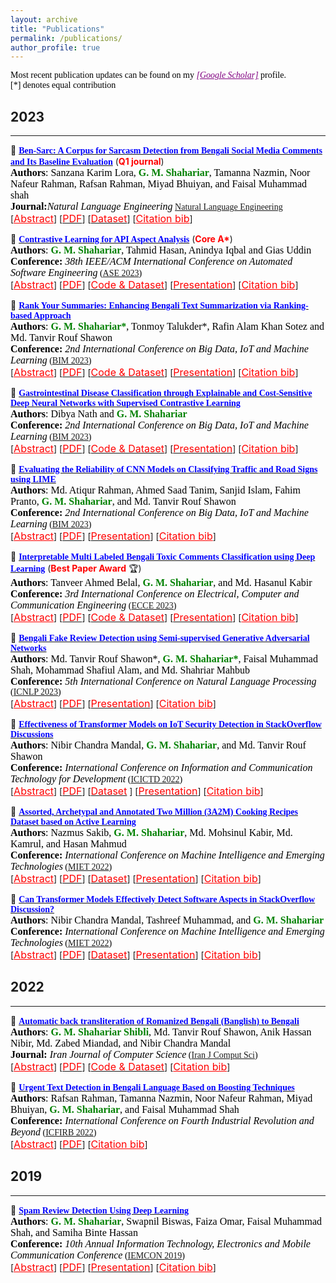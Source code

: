 ```yaml
---
layout: archive
title: "Publications"
permalink: /publications/
author_profile: true
---
```


<span style="color:black; font-family:Georgia;">Most recent publication updates can be found on my <a style ="color:#800080;" href="https://scholar.google.com/citations?hl=en&user=GBaSF7MAAAAJ&view_op=list_works&sortby=pubdate"><em>[Google Scholar]</em></a> profile.</span><br>
<span style="color:black; font-family:Georgia;">[*] denotes equal contribution</span>

## 2023
---------
<!-- Paper 10 -->
📌 [<span style="color:Blue;font-family:Trebuchet MS;">**Ben-Sarc: A Corpus for Sarcasm Detection from Bengali Social Media Comments and Its Baseline Evaluation**</span>](https://www.researchgate.net/publication/357888683_Ben-Sarc_A_Corpus_for_Sarcasm_Detection_from_Bengali_Social_Media_Comments_and_Its_Baseline_Evaluation) (<span style="color:red"><strong>Q1 journal</strong></span>)<br>
<span style="color:black;font-family:Georgia">
	<font size="3"><strong>Authors</strong>: Sanzana Karim Lora, <strong style="color:green">G. M. Shahariar</strong>, Tamanna Nazmin, Noor Nafeur Rahman, Rafsan Rahman, Miyad Bhuiyan, and Faisal Muhammad shah</font>
</span>
<br>
	<span style="color:black;font-family:Georgia">
		<font size="3"><strong>Journal:</strong><em>Natural Language Engineering</em></font> [Natural Language Engineering](https://www.cambridge.org/core/journals/natural-language-engineering)
	</span>
<br>
[<a style="color:red;" href="#" onclick="$('#inreview_abstract').toggle();return false;"><font size="3">Abstract</font></a>] [[<span style ="color:red"><font size="3">PDF</font></span>](https://engrxiv.org/preprint/view/2102/4194)] [[<span style ="color:red"><font size="3">Dataset</font></span>](https://docs.google.com/spreadsheets/d/1paQG4X28R7kiV3zYN9Lwa3mJgouXZjqL/edit#gid=785602251)] [<a style="color:red;" href="#" onclick="$('#inreview_bib').toggle();return false;"><font size="3">Citation bib</font></a>] 

<div id="inreview_bib" class="bib" style="display:none;">
	<pre>
		@article{loraben,
		  title={Ben-Sarc: A Corpus for Sarcasm Detection from Bengali Social Media Comments and Its Baseline Evaluation},
		  author={Lora, Sanzana Karim and Shahariar, GM and Nazmin, Tamanna and Rahman, Noor Nafeur and Rahman, Rafsan and Bhuiyan, Miyad and others},
		  publisher={Engineering Archive}
		}
	</pre>
</div>

<div id="inreview_abstract" class="abstract" style="display:none;">
	<p style="text-align:justify; color:black;font-family:Monaco;"> 
		<font size="3">
			Sarcasm detection research of the Bengali language so far can be considered to be narrow due to the unavailability of resources. 
			In this paper, we introduce a large-scale self annotated Bengali corpus for sarcasm detection research problem in the Bengali 
			language named 'Ben-Sarc' containing 25,636 comments, manually collected from different public Facebook pages and evaluated by external 
			evaluators. Then we present a complete strategy to utilize different models of traditional machine learning, deep learning, and 
			transfer learning to detect sarcasm from text using the Ben-Sarc corpus. Finally, we demonstrate a comparison between the performance 
			of traditional machine learning, deep learning, and transfer learning models on our Ben-Sarc corpus. Transfer learning using 
			Indic-Transformers Bengali BERT as a pre-trained source model has achieved the highest accuracy of 75.05%. The second highest 
			accuracy is obtained by the LSTM model with 72.48% and Multinomial Naive Bayes is acquired the third highest with 72.36% accuracy 
			for deep learning and machine learning, respectively. The Ben-Sarc corpus is made publicly available in the hope of advancing 
			the Bengali Natural Language Processing community.
		</font>
	</p>
</div>


<!-- Paper 09 -->
📌 [<span style="color:blue;font-family:Trebuchet MS;">**Contrastive Learning for API Aspect Analysis**</span>](https://arxiv.org/pdf/2307.16878.pdf) (<span style="color:red"><strong>Core A*</strong></span>)<br>
<span style="color:black;font-family:Georgia">
	<font size="3"><strong>Authors</strong>: <strong style="color:green">G. M. Shahariar</strong>, Tahmid Hasan, Anindya Iqbal and Gias Uddin</font>
</span>
<br>
<span style="color:black;font-family:Georgia">
	<font size="3"><strong>Conference:</strong><em> 38th IEEE/ACM International Conference on Automated Software Engineering</em></font> ([ASE 2023](https://conf.researchr.org/home/ase-2023))
</span>
<br>
[<a style="color:red;" href="#" onclick="$('#ase2023_abstract').toggle();return false;"><font size="3">Abstract</font></a>] [[<span style ="color:red"><font size="3">PDF</font></span>](https://www.researchgate.net/publication/372784896_Contrastive_Learning_for_API_Aspect_Analysis)] [[<span style ="color:red"><font size="3">Code & Dataset</font></span>](https://github.com/shahariar-shibli/Contrastive-Learning-for-API-Aspect-Analysis)] [[<span style ="color:red"><font size="3">Presentation</font></span>](https://www.youtube.com/watch?v=ZB9CMhRz7Pc)] [<a style="color:red;" href="#" onclick="$('#ase2023_bib').toggle();return false;"><font size="3">Citation bib</font></a>] 

<div id="ase2023_bib" class="bib" style="display:none;">
	<pre>
	  @article{shahariar2023contrastive,
		  title={Contrastive Learning for API Aspect Analysis},
		  author={Shahariar, GM and Hasan, Tahmid and Iqbal, Anindya and Uddin, Gias},
		  journal={arXiv preprint arXiv:2307.16878},
		  year={2023}
		}
	</pre>
</div>

<div id="ase2023_abstract" class="abstract" style="display:none;">
	<p style="text-align:justify; color:black;font-family:Monaco;"> 
		<font size="3">
			We present a novel approach - CLAA - for API aspect detection in API reviews that utilizes transformer models 
			trained with a supervised contrastive loss objective function. We evaluate CLAA using performance and impact analysis. 
			For performance analysis, we utilized a benchmark dataset on developer discussions collected from Stack Overflow and 
			compare the results to those obtained using state-of-the-art transformer models. Our experiments show that contrastive 
			learning can significantly improve the performance of transformer models in detecting aspects such as Performance, 
			Security, Usability, and Documentation. For impact analysis, we performed empirical and developer study. On a randomly 
			selected and manually labeled 200 online reviews, CLAA achieved 92% accuracy while the SOTA baseline achieved 81.5%. 
			According to our developer study involving 10 participants, the use of 'Stack Overflow + CLAA' resulted in increased 
			accuracy and confidence during API selection.
		</font>
	</p>
</div>

<!-- Paper 08 -->
📌 [<span style="color:blue;font-family:Trebuchet MS;">**Rank Your Summaries: Enhancing Bengali Text Summarization via Ranking-based Approach**</span>](https://arxiv.org/pdf/2307.07392.pdf) <br>
<span style="color:black;font-family:Georgia">
	<font size="3"><strong>Authors</strong>: <strong style="color:green">G. M. Shahariar*</strong>, Tonmoy Talukder*, Rafin Alam Khan Sotez and Md. Tanvir Rouf Shawon </font>
</span>
<br>
<span style="color:black;font-family:Georgia">
	<font size="3"><strong>Conference:</strong><em> 2nd International Conference on Big Data, IoT and Machine Learning</em></font> ([BIM 2023](https://confbim.com/))
</span>
<br>
[<a style="color:red;" href="#" onclick="$('#rank2023_abstract').toggle();return false;"><font size="3">Abstract</font></a>] [[<span style ="color:red"><font size="3">PDF</font></span>](https://www.researchgate.net/publication/372404336_Rank_Your_Summaries_Enhancing_Bengali_Text_Summarization_via_Ranking-based_Approach)] [[<span style ="color:red"><font size="3">Code & Dataset</font></span>](https://github.com/TonmoyTalukder/Rank-Your-Summaries-Enhancing-Bengali-Text-Summarization-via-Ranking-based-Approach)] [[<span style ="color:red"><font size="3">Presentation</font></span>](https://shahariar-shibli.github.io/files/BIM2023/Paper-312.pdf)] [<a style="color:red;" href="#" onclick="$('#rank2023_bib').toggle();return false;"><font size="3">Citation bib</font></a>] 

<div id="rank2023_bib" class="bib" style="display:none;">
	<pre>
		@article{shahariar2023rank,
		  title={Rank Your Summaries: Enhancing Bengali Text Summarization via Ranking-based Approach},
		  author={Shahariar, GM and Talukder, Tonmoy and Sotez, Rafin Alam Khan and Shawon, Md Tanvir Rouf},
		  journal={arXiv preprint arXiv:2307.07392},
		  year={2023}
		}
	</pre>
</div>

<div id="rank2023_abstract" class="abstract" style="display:none;">
	<p style="text-align:justify; color:black;font-family:Monaco;"> 
		<font size="3">
			With the increasing need for text summarization techniques that are both efficient and accurate, it becomes 
			crucial to explore avenues that enhance the quality and precision of pre-trained models specifically tailored 
			for summarizing Bengali texts. When it comes to text summarization tasks, there are numerous pre-trained transformer 
			models at one's disposal. Consequently, it becomes quite a challenge to discern the most informative and relevant 
			summary for a given text among the various options generated by these pre-trained summarization models. This paper 
			aims to identify the most accurate and informative summary for a given text by utilizing a simple but effective 
			ranking-based approach that compares the output of four different pre-trained Bengali text summarization models. 
			The process begins by carrying out preprocessing of the input text that involves eliminating unnecessary elements 
			such as special characters and punctuation marks. Next, we utilize four pre-trained summarization models to generate 
			summaries, followed by applying a text ranking algorithm to identify the most suitable summary. Ultimately, the summary 
			with the highest ranking score is chosen as the final one. To evaluate the effectiveness of this approach, the generated 
			summaries are compared against human-annotated summaries using standard NLG metrics such as BLEU, ROUGE, BERTScore, WIL, 
			WER, and METEOR. Experimental results suggest that by leveraging the strengths of each pre-trained transformer model and 
			combining them using a ranking-based approach, our methodology significantly improves the accuracy and effectiveness of 
			the Bengali text summarization.
		</font>
	</p>
</div>

<!-- Paper 07 -->
📌 [<span style="color:blue;font-family:Trebuchet MS;">**Gastrointestinal Disease Classification through Explainable and Cost-Sensitive Deep Neural Networks with Supervised Contrastive Learning**</span>](https://arxiv.org/pdf/2307.07603.pdf)<br>
<span style="color:black;font-family:Georgia">
	<font size="3"><strong>Authors</strong>: Dibya Nath and <strong style="color:green">G. M. Shahariar</strong></font>
</span>
<br>
<span style="color:black;font-family:Georgia">
	<font size="3"><strong>Conference:</strong><em> 2nd International Conference on Big Data, IoT and Machine Learning</em></font> ([BIM 2023](https://confbim.com/))
</span>
<br>
[<a style="color:red;" href="#" onclick="$('#gas2023_abstract').toggle();return false;"><font size="3">Abstract</font></a>] [[<span style ="color:red"><font size="3">PDF</font></span>](https://www.researchgate.net/publication/372417019_Gastrointestinal_Disease_Classification_through_Explainable_and_Cost-Sensitive_Deep_Neural_Networks_with_Supervised_Contrastive_Learning)] [[<span style ="color:red"><font size="3">Code & Dataset</font></span>](https://github.com/dibya404/Gastrointestinal-Disease-Classification-through-Explainable-and-Cost-Sensitive-DNN-with-SCL)] [[<span style ="color:red"><font size="3">Presentation</font></span>](https://shahariar-shibli.github.io/files/BIM2023/Paper-307.pptx)] [<a style="color:red;" href="#" onclick="$('#gas2023_bib').toggle();return false;"><font size="3">Citation bib</font></a>] 

<div id="gas2023_bib" class="bib" style="display:none;">
	<pre>
		@article{nath2023gastrointestinal,
		  title={Gastrointestinal Disease Classification through Explainable and Cost-Sensitive Deep Neural Networks with Supervised Contrastive Learning},
		  author={Nath, Dibya and Shahariar, GM},
		  journal={arXiv preprint arXiv:2307.07603},
		  year={2023}
		}
	</pre>
</div>

<div id="gas2023_abstract" class="abstract" style="display:none;">
	<p style="text-align:justify; color:black;font-family:Monaco;"> 
		<font size="3">
			Gastrointestinal diseases pose significant healthcare chall-enges as they manifest in diverse ways and can lead 
			to potential complications. Ensuring precise and timely classification of these diseases is pivotal in guiding 
			treatment choices and enhancing patient outcomes. This paper introduces a novel approach on classifying gastrointestinal 
			diseases by leveraging cost-sensitive pre-trained deep convolutional neural network (CNN) architectures with supervised 
			contrastive learning. Our approach enables the network to learn representations that capture vital disease-related features, 
			while also considering the relationships of similarity between samples. To tackle the challenges posed by imbalanced 
			datasets and the cost-sensitive nature of misclassification errors in healthcare, we incorporate cost-sensitive learning. 
			By assigning distinct costs to misclassifications based on the disease class, we prioritize accurate classification of 
			critical conditions. Furthermore, we enhance the interpretability of our model by integrating gradient-based techniques 
			from explainable artificial intelligence (AI). This inclusion provides valuable insights into the decision-making process 
			of the network, aiding in understanding the features that contribute to disease classification. To assess the effectiveness 
			of our proposed approach, we perform extensive experiments on a comprehensive gastrointestinal disease dataset, such as 
			the Hyper-Kvasir dataset. Through thorough comparisons with existing works, we demonstrate the strong classification accuracy, 
			robustness and interpretability of our model.
		</font>
	</p>
</div>

<!-- Paper 06 -->
📌 [<span style="color:blue;font-family:Trebuchet MS;">**Evaluating the Reliability of CNN Models on Classifying Traffic and Road Signs using LIME**</span>](https://arxiv.org/pdf/2309.05747.pdf)<br>
<span style="color:black;font-family:Georgia">
	<font size="3"><strong>Authors</strong>: Md. Atiqur Rahman, Ahmed Saad Tanim, Sanjid Islam, Fahim Pranto, <strong style="color:green">G. M. Shahariar</strong>, and Md. Tanvir Rouf Shawon</font>
</span>
<br>
<span style="color:black;font-family:Georgia">
	<font size="3"><strong>Conference:</strong><em> 2nd International Conference on Big Data, IoT and Machine Learning</em></font> ([BIM 2023](https://confbim.com/))
</span>
<br>
[<a style="color:red;" href="#" onclick="$('#traffic2023_abstract').toggle();return false;"><font size="3">Abstract</font></a>] [[<span style ="color:red"><font size="3">PDF</font></span>](https://www.researchgate.net/publication/374236414_Evaluating_the_Reliability_of_CNN_Models_on_Classifying_Traffic_and_Road_Signs_using_LIME)] [[<span style ="color:red"><font size="3">Presentation</font></span>](https://shahariar-shibli.github.io/files/BIM2023/Paper-289.pptx)] [<a style="color:red;" href="#" onclick="$('#traffic2023_bib').toggle();return false;"><font size="3">Citation bib</font></a>] 

<div id="traffic2023_bib" class="bib" style="display:none;">
	<pre>
		@article{rahman2023evaluating,
		  title={Evaluating the Reliability of CNN Models on Classifying Traffic and Road Signs using LIME},
		  author={Rahman, Md Atiqur and Tanim, Ahmed Saad and Islam, Sanjid and Pranto, Fahim and Shahariar, GM and Shawon, Md Tanvir Rouf},
		  journal={arXiv preprint arXiv:2309.05747},
		  year={2023}
		}
	</pre>
</div>

<div id="traffic2023_abstract" class="abstract" style="display:none;">
	<p style="text-align:justify; color:black;font-family:Monaco;"> 
		<font size="3">
			The objective of this investigation is to evaluate and contrast the effectiveness of four state-of-the-art pre-trained 
			models, ResNet-34, VGG-19, DenseNet-121, and Inception V3, in classifying traffic and road signs with the utilization 
			of the GTSRB public dataset. The study fo-cuses on evaluating the accuracy of these models' predictions as well as their 
			ability to employ appropriate features for image categorization. To gain insights into the strengths and limitations 
			of the model's predictions , the study employs the local interpretable model-agnostic explanations (LIME) framework. 
			The findings of this experiment indicate that LIME is a crucial tool for improving the interpretability and dependability 
			of machine learning models for image identification, regardless of the models achieving an f1 score of 0.99 on classifying 
			traffic and road signs. The conclusion of this study has important ramifications for how these models are used in practice, 
			as it is crucial to ensure that model predictions are founded on the pertinent image features.
		</font>
	</p>
</div>

<!-- Paper 05 -->
📌 [<span style="color:blue;font-family:Trebuchet MS;">**Interpretable Multi Labeled Bengali Toxic Comments Classification using Deep Learning**</span>](https://ieeexplore.ieee.org/document/10101588) (<span style="color:red"><strong>Best Paper Award</strong></span> 🏆)<br>
<span style="color:black;font-family:Georgia">
	<font size="3"><strong>Authors</strong>: Tanveer Ahmed Belal, <strong style="color:green">G. M. Shahariar</strong>, and Md. Hasanul Kabir </font>
</span>
<br>
<span style="color:black;font-family:Georgia">
	<font size="3"><strong>Conference:</strong><em> 3rd International Conference on Electrical, Computer and Communication Engineering</em></font> ([ECCE 2023](https://webs.cuet.ac.bd/ecce/))
</span>
<br>
[<a style="color:red;" href="#" onclick="$('#ecce2023_abstract').toggle();return false;"><font size="3">Abstract</font></a>] [[<span style ="color:red"><font size="3">PDF</font></span>](https://www.researchgate.net/publication/369924719_Interpretable_Multi_Labeled_Bengali_Toxic_Comments_Classification_using_Deep_Learning)] [[<span style ="color:red"><font size="3">Code & Dataset</font></span>](https://github.com/deepu099cse/Multi-Labeled-Bengali-Toxic-Comments-Classification)] [[<span style ="color:red"><font size="3">Presentation</font></span>](https://shahariar-shibli.github.io/files/ECCE2023/ECCE-Toxic-Comments-Presentation.pptx)] [<a style="color:red;" href="#" onclick="$('#ecce2023_bib').toggle();return false;"><font size="3">Citation bib</font></a>] 

<div id="ecce2023_bib" class="bib" style="display:none;">
	<pre>
	  @INPROCEEDINGS{10101588,
	  author={Belal, Tanveer Ahmed and Shahariar, G. M. and Kabir, Md. Hasanul},
	  booktitle={2023 International Conference on Electrical, Computer and Communication Engineering (ECCE)}, 
	  title={Interpretable Multi Labeled Bengali Toxic Comments Classification using Deep Learning}, 
	  year={2023},
	  volume={},
	  number={},
	  pages={1-6},
	  doi={10.1109/ECCE57851.2023.10101588}}
	</pre>
</div>

<div id="ecce2023_abstract" class="abstract" style="display:none;">
	<p style="text-align:justify; color:black;font-family:Monaco;"> 
		<font size="3">
			This paper presents a deep learning-based pipeline for categorizing Bengali toxic comments, 
			in which at first a binary classification model is used to determine whether a comment is toxic or not, 
			and then a multi-label classifier is employed to determine which toxicity type the comment belongs to. 
			For this purpose, we have prepaBlue a manually labeled dataset consisting of 16,073 instances among which 8,488 are Toxic 
			and any toxic comment may correspond to one or more of the six toxic categories - vulgar, hate, religious, threat, troll, 
			and insult simulta-neously. Long Short Term Memory (LSTM) with BERT Embedding achieved 89.42% accuracy for the binary classification 
			task while as a multi-label classifier, a combination of Convolutional Neural Network and Bi-directional Long Short Term Memory 
			(CNN-BiLSTM) with attention mechanism achieved 78.92% accuracy and 0.86 as weighted F1-score. To explain the pBlueictions and interpret 
			the word feature importance during classification by the proposed models, we utilized Local Interpretable Model-Agnostic Explanations (LIME) framework.
		</font>
	</p>
</div>

<!-- Paper 04 -->
📌 [<span style="color:blue;font-family:Trebuchet MS;">**Bengali Fake Review Detection using Semi-supervised Generative Adversarial Networks**</span>](https://ieeexplore.ieee.org/document/10236810)<br>
<span style="color:black;font-family:Georgia">
	<font size="3"><strong>Authors</strong>: Md. Tanvir Rouf Shawon*, <strong style="color:green">G. M. Shahariar*</strong>, Faisal Muhammad Shah, Mohammad Shafiul Alam, and Md. Shahriar Mahbub</font>
</span>
<br>
<span style="color:black;font-family:Georgia">
	<font size="3"><strong>Conference:</strong><em> 5th International Conference on Natural Language Processing</em></font> ([ICNLP 2023](http://www.icnlp.net/index.html))
</span>
<br>
[<a style="color:red;" href="#" onclick="$('#icnlp2023_abstract').toggle();return false;"><font size="3">Abstract</font></a>] [[<span style ="color:red"><font size="3">PDF</font></span>](https://arxiv.org/abs/2304.02739)] [[<span style ="color:red"><font size="3">Presentation</font></span>](https://shahariar-shibli.github.io/files/ICNLP2023/BFRD-Final.pdf)] [<a style="color:red;" href="#" onclick="$('#icnlp2023_bib').toggle();return false;"><font size="3">Citation bib</font></a>] 

<div id="icnlp2023_bib" class="bib" style="display:none;">
	<pre>
		@INPROCEEDINGS{10236810,
		  author={Shawon, Md. Tanvir Rouf and Shahariar, G. M. and Shah, Faisal Muhammad and Alam, Mohammad Shafiul and Mahbub, Md. Shahriar},
		  booktitle={2023 5th International Conference on Natural Language Processing (ICNLP)}, 
		  title={Bengali Fake Review Detection using Semi-supervised Generative Adversarial Networks}, 
		  year={2023},
		  volume={},
		  number={},
		  pages={12-16},
		  doi={10.1109/ICNLP58431.2023.00011}}
	</pre>
</div>

<div id="icnlp2023_abstract" class="abstract" style="display:none;">
	<p style="text-align:justify; color:black;font-family:Monaco;"> 
		<font size="3">
			This paper investigates the potential of semi-supervised Generative Adversarial Networks (GANs) to fine-tune pretrained language 
			models in order to classify Bengali fake reviews from real reviews with a few annotated data. With the rise of social media and e-commerce, 
			the ability to detect fake or deceptive reviews is becoming increasingly important in order to protect consumers from being misled by false 
			information. Any machine learning model will have trouble identifying a fake review, especially for a low resource language like Bengali. 
			We have demonstrated that the proposed semi-supervised GAN-LM architecture (generative adversarial network on top of a pretrained language 
			model) is a viable solution in classifying Bengali fake reviews as the experimental results suggest that even with only 1024 annotated samples, 
			BanglaBERT with semi-supervised GAN (SSGAN) achieved an accuracy of 83.59% and a f1-score of 84.89% outperforming other pretrained language 
			models - BanglaBERT generator, Bangla BERT Base and Bangla-Electra by almost 3%, 4% and 10% respectively in terms of accuracy. The experiments 
			were conducted on a manually labeled food review dataset consisting of total 6014 real and fake reviews collected from various social media 
			groups. Researchers that are experiencing difficulty recognizing not just fake reviews but other classification issues owing to a lack of 
			labeled data may find a solution in our proposed methodology.
		</font>
	</p>
</div>

<!-- Paper 03 --> 
📌 [<span style="color:Blue;font-family:Trebuchet MS;">**Effectiveness of Transformer Models on IoT Security Detection in StackOverflow Discussions**</span>](https://link.springer.com/chapter/10.1007/978-981-19-7528-8_10)<br>
<span style="color:black;font-family:Georgia">
	<font size="3"><strong>Authors</strong>: Nibir Chandra Mandal, <strong style="color:green">G. M. Shahariar</strong>, and Md. Tanvir Rouf Shawon</font>
</span>
<br>
<span style="color:black;font-family:Georgia">
	<font size="3"><strong>Conference:</strong><em> International Conference on Information and Communication Technology for Development</em></font> ([ICICTD 2022](https://link.springer.com/book/10.1007/978-981-19-7528-8))
</span>
<br>
[<a style="color:red;" href="#" onclick="$('#icictd2023_abstract').toggle();return false;"><font size="3">Abstract</font></a>] [[<span style ="color:red"><font size="3">PDF</font></span>](https://arxiv.org/pdf/2207.14542.pdf)] [[<span style ="color:red"><font size="3">Dataset</font></span>](https://github.com/shahariar-shibli/Effectiveness-of-Transformer-Models-on-IoT-Security-Detection-in-StackOverflow-Discussions) ] [[<span style ="color:red"><font size="3">Presentation</font></span>](https://shahariar-shibli.github.io/files/ICICTD2022/PaperID_68.pdf)] [<a style="color:red;" href="#" onclick="$('#icictd2023_bib').toggle();return false;"><font size="3">Citation bib</font></a>] 

<div id="icictd2023_bib" class="bib" style="display:none;">
	<pre>
		@InProceedings{mandalSecurity,
			author="Mandal, Nibir Chandra
			and Shahariar, G. M.
			and Shawon, Md. Tanvir Rouf",
			title="Effectiveness of Transformer Models on IoT Security Detection in StackOverflow Discussions",
			booktitle="Proceedings of International Conference on Information and Communication Technology for Development",
			year="2023",
			publisher="Springer Nature Singapore",
			address="Singapore",
			pages="125--137"
		}
	</pre>
</div>

<div id="icictd2023_abstract" class="abstract" style="display:none;">
	<p style="text-align:justify; color:black;font-family:Monaco;"> 
		<font size="3">
			The Internet of Things (IoT) is an emerging concept that directly links to the billions of physical items, or “things” 
			that are connected to the Internet and are all gathering and exchanging information between devices and systems. However, 
			IoT devices were not built with security in mind, which might lead to security vulnerabilities in a multi-device system. 
			Traditionally, we investigated IoT issues by polling IoT developers and specialists. This technique, however, is not scalable 
			since surveying all IoT developers is not feasible. Another way to look into IoT issues is to look at IoT developer discussions 
			on major online development forums like Stack Overflow (SO). However, finding discussions that are relevant to IoT issues is 
			challenging since they are frequently not categorized with IoT-related terms. In this paper, we present the “IoT Security Dataset”, 
			a domain-specific dataset of 7147 samples focused solely on IoT security discussions. As there are no automated tools to label these 
			samples, we manually labeled them. We further employed multiple transformer models to automatically detect security discussions. 
			Through rigorous investigations, we found that IoT security discussions are different and more complex than traditional security 
			discussions. We demonstrated a considerable performance loss (up to 44%) of transformer models on cross-domain datasets when we 
			transferred knowledge from a general-purpose dataset “Opiner”, supporting our claim. Thus, we built a domain-specific IoT security 
			detector with an F1-Score of 0.69. We have made the dataset public in the hope that developers would learn more about the security 
			discussion and vendors would enhance their concerns about product security.
		</font>
	</p>
</div>


<!-- Paper 02 -->
📌 [<span style="color:Blue;font-family:Trebuchet MS;">**Assorted, Archetypal and Annotated Two Million (3A2M) Cooking Recipes Dataset based on Active Learning**</span>](https://doi.org/10.1007/978-3-031-34622-4_15)<br>
<span style="color:black;font-family:Georgia">
	<font size="3"><strong>Authors</strong>: Nazmus Sakib, <strong style="color:green">G. M. Shahariar</strong>, Md. Mohsinul Kabir, Md. Kamrul, and Hasan Mahmud</font>
</span>
<br>
<span style="color:black;font-family:Georgia">
	<font size="3"><strong>Conference:</strong><em> International Conference on Machine Intelligence and Emerging Technologies</em></font> ([MIET 2022](https://confmiet.org/))
</span>
<br>
[<a style="color:red;" href="#" onclick="$('#miet2022_abstract').toggle();return false;"><font size="3">Abstract</font></a>] [[<span style ="color:red"><font size="3">PDF</font></span>](https://arxiv.org/abs/2303.16778)] [[<span style ="color:red"><font size="3">Dataset</font></span>](https://www.kaggle.com/datasets/nazmussakibrupol/3a2m-cooking-recipe-dataset)] [[<span style ="color:red"><font size="3">Presentation</font></span>](https://shahariar-shibli.github.io/files/MIET2022/PaperID_462.pdf)] [<a style="color:red;" href="#" onclick="$('#miet2022_bib').toggle();return false;"><font size="3">Citation bib</font></a>] 

<div id="miet2022_bib" class="bib" style="display:none;">
	<pre>
		@InProceedings{3A2M,
			author="Sakib, Nazmus
			and Shahariar, G. M.
			and Kabir, Md. Mohsinul
			and Hasan, Md. Kamrul
			and Mahmud, Hasan",
			title="Assorted, Archetypal and Annotated Two Million (3A2M) Cooking Recipes Dataset Based on Active Learning",
			booktitle="Machine Intelligence and Emerging Technologies",
			year="2023",
			publisher="Springer Nature Switzerland",
			address="Cham",
			pages="188--203"
		}
	</pre>
</div>

<div id="miet2022_abstract" class="abstract" style="display:none;">
	<p style="text-align:justify; color:black;font-family:Monaco;"> 
		<font size="3">
			Cooking recipes allow individuals to exchange culinary ideas and provide food preparation instructions. Due to a lack of 
			adequate labeled data, categorizing raw recipes found online to the appropriate food genres is a challenging task in this domain. 
			Utilizing the knowledge of domain experts to categorize recipes could be a solution. In this study, we present a novel dataset 
			of two million culinary recipes labeled in respective categories leveraging the knowledge of food experts and an active learning 
			technique. To construct the dataset, we collect the recipes from the RecipeNLG dataset [1]. Then, we employ three human experts 
			whose trustworthiness score is higher than 86.667% to categorize 300K recipe by their Named Entity Recognition (NER) and assign 
			it to one of the nine categories: bakery, drinks, non-veg, vegetables, fast food, cereals, meals, sides and fusion. Finally, we 
			categorize the remaining 1900K recipes using Active Learning method with a blend of Query-by-Committee and Human In The Loop 
			(HITL) approaches. There are more than two million recipes in our dataset, each of which is categorized and has a confidence 
			score linked with it. For the 9 genres, the Fleiss Kappa score of this massive dataset is roughly 0.56026. We believe that the 
			research community can use this dataset to perform various machine learning tasks such as recipe genre classification, recipe 
			generation of a specific genre, new recipe creation, etc. The dataset can also be used to train and evaluate the performance 
			of various NLP tasks such as named entity recognition, part-of-speech tagging, semantic role labeling, and so on.
		</font>
	</p>
</div>

<!-- Paper 01 -->
📌 [<span style="color:Blue;font-family:Trebuchet MS;">**Can Transformer Models Effectively Detect Software Aspects in StackOverflow Discussion?**</span>](https://doi.org/10.1007/978-3-031-34622-4_18)<br>
<span style="color:black;font-family:Georgia">
	<font size="3"><strong>Authors</strong>: Nibir Chandra Mandal, Tashreef Muhammad, and <strong style="color:green">G. M. Shahariar</strong></font>
</span>
<br>
<span style="color:black;font-family:Georgia">
	<font size="3"><strong>Conference:</strong><em> International Conference on Machine Intelligence and Emerging Technologies</em></font> ([MIET 2022](https://confmiet.org/))
</span>
<br>
[<a style="color:red;" href="#" onclick="$('#miet2022_2_abstract').toggle();return false;"><font size="3">Abstract</font></a>] [[<span style ="color:red"><font size="3">PDF</font></span>](https://arxiv.org/abs/2209.12065)] [[<span style ="color:red"><font size="3">Dataset</font></span>](https://shahariar-shibli.github.io/files/MIET2022/UddinSOAspect.csv)] [[<span style ="color:red"><font size="3">Presentation</font></span>](https://shahariar-shibli.github.io/files/MIET2022/PaperID_371.pptx)] [<a style="color:red;" href="#" onclick="$('#miet2022_2_bib').toggle();return false;"><font size="3">Citation bib</font></a>] 

<div id="miet2022_2_bib" class="bib" style="display:none;">
	<pre>
		@InProceedings{mandal2022can,
			author="Mandal, Nibir Chandra
			and Muhammad, Tashreef
			and Shahariar, G. M.",
			title="Can Transformer Models Effectively Detect Software Aspects in StackOverflow Discussion?",
			booktitle="Machine Intelligence and Emerging Technologies",
			year="2023",
			publisher="Springer Nature Switzerland",
			address="Cham",
			pages="226--241"
		}
	</pre>
</div>

<div id="miet2022_2_abstract" class="abstract" style="display:none;">
	<p style="text-align:justify; color:black;font-family:Monaco;"> 
		<font size="3">
			Dozens of new tools and technologies are being incorporated to help developers, which is becoming a source of consternation 
			as they struggle to choose one over the others. For example, there are at least ten frameworks available to developers for 
			developing web applications, posing a conundrum in selecting the best one that meets their needs. As a result, developers 
			are continuously searching for all of the benefits and drawbacks of each API, framework, tool, and so on. One of the typical 
			approaches is to examine all of the features through official documentation and discussion. This approach is time-consuming, 
			often makes it difficult to determine which aspects are the most important to a particular developer and whether a particular 
			aspect is important to the community at large. In this paper, we have used a benchmark API aspects dataset (Opiner) collected 
			from StackOverflow posts and observed how Transformer models (BERT, RoBERTa, DistilBERT, and XLNet) perform in detecting 
			software aspects in textual developer discussion with respect to the baseline Support Vector Machine (SVM) model. Through 
			extensive experimentation, we have found that transformer models improve the performance of baseline SVM for most of the 
			aspects, i.e., 'Performance', 'Security', 'Usability', 'Documentation', 'Bug', 'Legal', 'OnlySentiment', and 'Others'. However, 
			the models fail to apprehend some of the aspects (e.g., 'Community' and 'Potability') and their performance varies depending 
			on the aspects. Also, larger architectures like XLNet are ineffective in interpreting software aspects compared to smaller 
			architectures like DistilBERT.
		</font>
	</p>
</div>

## 2022
---------
<!-- Paper 02 -->
📌 [<span style="color:Blue;font-family:Trebuchet MS;">**Automatic back transliteration of Romanized Bengali (Banglish) to Bengali**</span>](https://link.springer.com/article/10.1007/s42044-022-00122-9)<br>
<span style="color:black;font-family:Georgia">
	<font size="3"><strong>Authors</strong>: <strong style="color:green">G. M. Shahariar Shibli</strong>, Md. Tanvir Rouf Shawon, Anik Hassan Nibir, Md. Zabed Miandad, and Nibir Chandra Mandal</font>
</span>
<br>
<span style="color:black;font-family:Georgia">
	<font size="3"><strong>Journal:</strong><em> Iran Journal of Computer Science</em></font> ([Iran J Comput Sci](https://www.springer.com/journal/42044))
</span>
<br>
[<a style="color:red;" href="#" onclick="$('#iran2022_abstract').toggle();return false;"><font size="3">Abstract</font></a>] [[<span style ="color:red"><font size="3">PDF</font></span>](https://shahariar-shibli.github.io/files/IRAN2022/Banglish_to_Bangla.pdf)] [[<span style ="color:red"><font size="3">Code & Dataset</font></span>](https://github.com/shahariar-shibli/Automatic-Back-Transliteration-of-Romanized-Bengali-Banglish-to-Bengali)] [<a style="color:red;" href="#" onclick="$('#iran2022_bib').toggle();return false;"><font size="3">Citation bib</font></a>] 

<div id="iran2022_bib" class="bib" style="display:none;">
	<pre>
		@article{shibli2022automatic,
		  title={Automatic back transliteration of Romanized Bengali (Banglish) to Bengali},
		  author={Shibli, GM Shahariar and Shawon, Md Tanvir Rouf and Nibir, Anik Hassan and Miandad, Md Zabed and Mandal, Nibir Chandra},
		  journal={Iran Journal of Computer Science},
		  pages={1--12},
		  year={2022},
		  publisher={Springer}
		}
	</pre>
</div>

<div id="iran2022_abstract" class="abstract" style="display:none;">
	<p style="text-align:justify; color:black;font-family:Monaco;"> 
		<font size="3">
			Back transliteration of Romanized Bengali to Bengali is the process of converting text written in the Latin alphabet back into the 
			Bengali script. This is often done in order to improve the readability of Bengali text for Bengali speakers using a simple rules-based 
			system, or an interactive transliteration tool. There are many ways to back transliterate from Romanized Bengali to Bengali, but most 
			of them are either grapheme or phoneme based. This paper introduces a unique pipeline that uses nine open source back transliteration 
			tools to automatically back transliterate Romanized Bengali to Bengali. The pipeline consists of seven steps: (1) processing the 
			Romanized Bengali input; (2) acquiring human transliteration for performance comparison; (3) employing transliteration tools; (4) 
			generating candidate transliterations; (5) post-processing the candidate transliterations; (6) selecting best candidate transliteration, 
			and (7) evaluating the quality of the transliterations through several performance metrics. Experimental results reveal that our approach 
			produced the highest BLEU-1 score of 81.28, BLEU-2 score of 60.75, BLEU-3 score of 44.45, BLEU-4 score of 30.46, and the lowest average 
			Word Error Rate and Word Information Lost of 29.21 and 43.68, respectively, on 1000 Romanized Bengali texts. In terms of recall, 
			we achieved a Rouge-L score of 0.7190.
		</font>
	</p>
</div>

<!-- Paper 01 -->
📌 [<span style="color:Blue;font-family:Trebuchet MS;">**Urgent Text Detection in Bengali Language Based on Boosting Techniques**</span>](https://link.springer.com/chapter/10.1007/978-981-19-2445-3_49)<br>
<span style="color:black;font-family:Georgia">
	<font size="3"><strong>Authors</strong>: Rafsan Rahman, Tamanna Nazmin, Noor Nafeur Rahman, Miyad Bhuiyan, <strong style="color:green">G. M. Shahariar</strong>, and Faisal Muhammad Shah</font>
</span>
<br>
<span style="color:black;font-family:Georgia">
	<font size="3"><strong>Conference:</strong><em> International Conference on Fourth Industrial Revolution and Beyond</em></font> ([ICFIRB 2022](https://link.springer.com/book/10.1007/978-981-19-2445-3))
</span>
<br>
[<a style="color:red;" href="#" onclick="$('#icfirb2022_abstract').toggle();return false;"><font size="3">Abstract</font></a>] [[<span style ="color:red"><font size="3">PDF</font></span>](https://www.researchgate.net/publication/364138051_Urgent_Text_Detection_in_Bengali_Language_Based_on_Boosting_Techniques)] [<a style="color:red;" href="#" onclick="$('#icfirb2022_bib').toggle();return false;"><font size="3">Citation bib</font></a>] 

<div id="icfirb2022_bib" class="bib" style="display:none;">
	<pre>
		@InProceedings{10.1007/978-981-19-2445-3_49,
			author="Rahman, Rafsan
			and Nazmin, Tamanna
			and Rahman, Noor Nafeur
			and Bhuiyan, Miyad
			and Shahariar, G. M.
			and Shah, Faisal Muhammad",
			title="Urgent Text Detection in Bengali Language Based on Boosting Techniques",
			booktitle="Proceedings of International Conference on Fourth Industrial Revolution and Beyond 2021 ",
			year="2022",
			publisher="Springer Nature Singapore",
			address="Singapore",
			pages="697--709",
			isbn="978-981-19-2445-3"
		}
	</pre>
</div>

<div id="icfirb2022_abstract" class="abstract" style="display:none;">
	<p style="text-align:justify; color:black;font-family:Monaco;"> 
		<font size="3">
			This paper presents a learning approach on a unique dataset formulated by authors that detects urgent texts 
			from the posts on social media platforms in Bengali language. It is difficult to keep track of every information 
			we go through social media. In the collision of numerous posts, it is easy to miss information that is urgent. 
			In this advanced era of machine learning, detecting urgent texts among thousands of posts would be much easier 
			if we can implement a model that can filter the urgent text out of them. Therefore, we propose an approach that 
			can identify any type of urgent texts from public posts by leveraging a manually constructed dataset that is fully 
			human annotated. Apart from traditional machine learning classifiers, we applied boosting algorithms in our 
			proposed method in addition. Experimentally, a significant increase in accuracy has been noticed by boosting 
			weak learners. Support Vector Machine (SVM) achieved 80.9% accuracy where gradient boosting outperformed the 
			traditional approach with 82% accuracy while detecting urgent texts in Bengali language.
		</font>
	</p>
</div>

## 2019
-------
<!-- Paper 01 -->
📌 [<span style="color:Blue;font-family:Trebuchet MS;">**Spam Review Detection Using Deep Learning**</span>](https://ieeexplore.ieee.org/document/8936148)<br>
<span style="color:black;font-family:Georgia">
	<font size="3"><strong>Authors</strong>: <strong style="color:green">G. M. Shahariar</strong>, Swapnil Biswas, Faiza Omar, Faisal Muhammad Shah, and Samiha Binte Hassan</font>
</span>
<br>
<span style="color:black;font-family:Georgia">
	<font size="3"><strong>Conference:</strong><em> 10th Annual Information Technology, Electronics and Mobile Communication Conference</em></font> ([IEMCON 2019](https://ieee-iemcon.org/ieee-iemcon-2019-2/))
</span>
<br>
[<a style="color:red;" href="#" onclick="$('#iemcon2019_abstract').toggle();return false;"><font size="3">Abstract</font></a>] [[<span style ="color:red"><font size="3">PDF</font></span>](https://www.researchgate.net/publication/338071063_Spam_Review_Detection_Using_Deep_Learning)] [[<span style ="color:red"><font size="3">Presentation</font></span>](https://shahariar-shibli.github.io/files/IEMCON2019/Spam-Final.pptx)] [<a style="color:red;" href="#" onclick="$('#iemcon2019_bib').toggle();return false;"><font size="3">Citation bib</font></a>] 

<div id="iemcon2019_bib" class="bib" style="display:none;">
	<pre>
		@INPROCEEDINGS{8936148,
		  author={Shahariar, G. M. and Biswas, Swapnil and Omar, Faiza and Shah, Faisal Muhammad and Binte Hassan, Samiha},
		  booktitle={2019 IEEE 10th Annual Information Technology, Electronics and Mobile Communication Conference (IEMCON)}, 
		  title={Spam Review Detection Using Deep Learning}, 
		  year={2019},
		  volume={},
		  number={},
		  pages={0027-0033},
		  doi={10.1109/IEMCON.2019.8936148}
		  }
	</pre>
</div>

<div id="iemcon2019_abstract" class="abstract" style="display:none;">
	<p style="text-align:justify; color:black;font-family:Monaco;"> 
		<font size="3">
			A robust and reliable system of detecting spam reviews is a crying need in todays world in order to purchase products 
			without being cheated from online sites. In many online sites, there are options for posting reviews, and thus creating 
			scopes for fake paid reviews or untruthful reviews. These concocted reviews can mislead the general public and put them 
			in a perplexity whether to believe the review or not. Prominent machine learning techniques have been introduced to solve 
			the problem of spam review detection. The majority of current research has concentrated on supervised learning methods, 
			which require labeled data - an inadequacy when it comes to online review. Our focus in this article is to detect any deceptive 
			text reviews. In order to achieve that we have worked with both labeled and unlabeled data and proposed deep learning methods 
			for spam review detection which includes Multi-Layer Perceptron (MLP), Convolutional Neural Network (CNN) and a variant of 
			Recurrent Neural Network (RNN) that is Long Short-Term Memory (LSTM). We have also applied some traditional machine learning 
			classifiers such as Nave Bayes (NB), K Nearest Neighbor (KNN) and Support Vector Machine (SVM) to detect spam reviews and 
			finally, we have shown the performance comparison for both traditional and deep learning classifiers.
		</font>
	</p>
</div>

